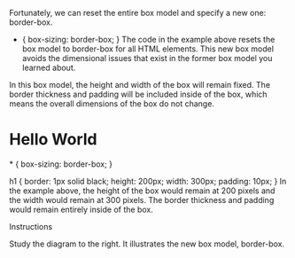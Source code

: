 Fortunately, we can reset the entire box model and specify a new one: border-box.

* {
  box-sizing: border-box;
}
The code in the example above resets the box model to border-box for all HTML elements. This new box model avoids the dimensional issues that exist in the former box model you learned about.

In this box model, the height and width of the box will remain fixed. The border thickness and padding will be included inside of the box, which means the overall dimensions of the box do not change.

<h1>Hello World</h1>
* {
  box-sizing: border-box;
}

h1 {
  border: 1px solid black;
  height: 200px;
  width: 300px;
  padding: 10px;
}
In the example above, the height of the box would remain at 200 pixels and the width would remain at 300 pixels. The border thickness and padding would remain entirely inside of the box.

Instructions

Study the diagram to the right. It illustrates the new box model, border-box.
